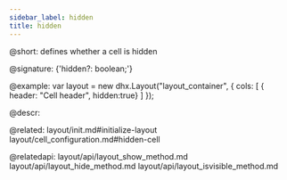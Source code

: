 ```yaml
---
sidebar_label: hidden
title: hidden
---          
```


@short: defines whether a cell is hidden

@signature: {'hidden?: boolean;'}

@example:
var layout = new dhx.Layout("layout_container", {
    cols: [
      { header: "Cell header", hidden:true}
    ]
});



@descr: 


@related: layout/init.md#initialize-layout
layout/cell_configuration.md#hidden-cell

@relatedapi: 
layout/api/layout_show_method.md
layout/api/layout_hide_method.md
layout/api/layout_isvisible_method.md
